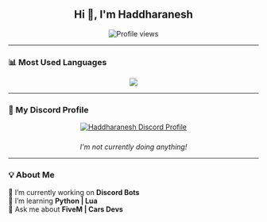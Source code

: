 <h2 align="center">Hi 👋, I'm Haddharanesh</h2>

<p align="center">
  <img src="https://komarev.com/ghpvc/?username=Haddharanesh&label=Profile%20views&color=0e75b6&style=flat" alt="Profile views" />
</p>

---

### 📊 Most Used Languages

<p align="center">
  <img src="https://github-readme-stats.vercel.app/api/top-langs/?username=Haddharanesh&layout=compact&theme=tokyonight" />
</p>

---

### 💬 My Discord Profile

<p align="center">
  <a href="https://discord.com/users/843067007192530945" target="_blank">
    <img src="https://discord.c99.nl/widget/theme-4/843067007192530945.png" alt="Haddharanesh Discord Profile"/>
  </a>
</p>

<!-- Optional badges can go here -->
<h3 align="center">
  <!-- Example: 
  <img src="https://img.shields.io/badge/Nitro-ff73fa?style=for-the-badge&logo=discord&logoColor=white" />
  -->
</h3>

<p align="center"><i>I'm not currently doing anything!</i></p>

---

### 💡 About Me

🔭 I’m currently working on **Discord Bots**  
🌱 I’m learning **Python | Lua**  
💬 Ask me about **FiveM | Cars Devs**
